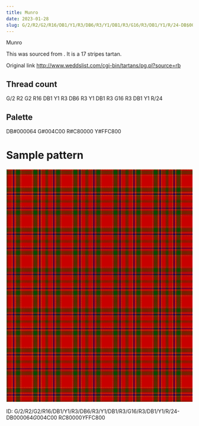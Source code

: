 ```yaml
---
title: Munro
date: 2023-01-28
slug: G/2/R2/G2/R16/DB1/Y1/R3/DB6/R3/Y1/DB1/R3/G16/R3/DB1/Y1/R/24-DB$000064 G$004C00 R$C80000 Y$FFC800
---
```

Munro

This was sourced from <no value>.  It is a 17 stripes tartan.

Original link http://www.weddslist.com/cgi-bin/tartans/pg.pl?source=rb

## Thread count
G/2 R2 G2 R16 DB1 Y1 R3 DB6 R3 Y1 DB1 R3 G16 R3 DB1 Y1 R/24

## Palette
DB#000064 G#004C00 R#C80000 Y#FFC800

# Sample pattern

![Tartan detail](tartan.png "G/2 R2 G2 R16 DB1 Y1 R3 DB6 R3 Y1 DB1 R3 G16 R3 DB1 Y1 R/24 tartan")

ID: G/2/R2/G2/R16/DB1/Y1/R3/DB6/R3/Y1/DB1/R3/G16/R3/DB1/Y1/R/24-DB$000064 G$004C00 R$C80000 Y$FFC800